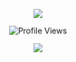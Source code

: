 <p align="center">
  <img src="https://cdn.discordapp.com/attachments/842398436766908436/877292205511942184/inosuke.gif](https://cdn.discordapp.com/attachments/877577345781870625/992342720041459743/Inosuke.gif)">
</p>

<p align="center">
  <img src="https://komarev.com/ghpvc/?username=xhfw" alt="Profile Views">
</p>

<p align="center">
  <img src="https://github-readme-stats.vercel.app/api/?username=xhfw&title_color=4F8CC9&text_color=9f9f9f&show_icons=true&bg_color=00000000&hide_border=true&        icon_color=4F8CC9&hide_title=true" />
</p>
